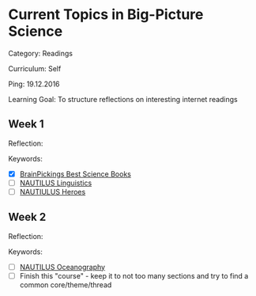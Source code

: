 # Current Topics in Big-Picture Science

Category: Readings

Curriculum: Self

Ping: 19.12.2016

Learning Goal: To structure reflections on interesting internet readings

## Week 1

Reflection:

Keywords:

- [X] [BrainPickings Best Science Books](https://www.brainpickings.org/2016/12/07/best-science-books-2016/)
- [ ] [NAUTILUS Linguistics](http://nautil.us/term/f/Linguistics)
- [ ] [NAUTIULUS Heroes](http://nautil.us/issue/43/heroes)

## Week 2

Reflection:

Keywords:

- [ ] [NAUTILUS Oceanography](http://nautil.us/term/f/Oceanography)
- [ ] Finish this "course" - keep it to not too many sections and try to find a common core/theme/thread
